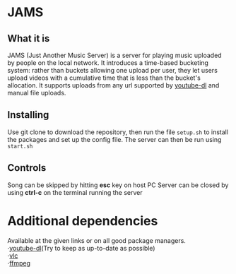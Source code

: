 # JAMS  
## What it is
JAMS (Just Another Music Server) is a server for playing music uploaded by people on the local network. It introduces a time-based bucketing system: rather than buckets allowing one upload per user, they let users upload videos with a cumulative time that is less than the bucket's allocation. It supports uploads from any url supported by [youtube-dl](https://rg3.github.io/youtube-dl/) and manual file uploads.

## Installing
Use git clone to download the repository, then run the file `setup.sh` to install the packages and set up the config file. The server can then be run using `start.sh`

## Controls
Song can be skipped by hitting **esc** key on host PC
Server can be closed by using **ctrl-c** on the terminal running the server

# Additional dependencies
Available at the given links or on all good package managers.  
⋅[youtube-dl](https://rg3.github.io/youtube-dl/)(Try to keep as up-to-date as possible)  
⋅[vlc](https://www.videolan.org/vlc/index.en-GB.html)  
⋅[ffmpeg](https://www.ffmpeg.org/)
